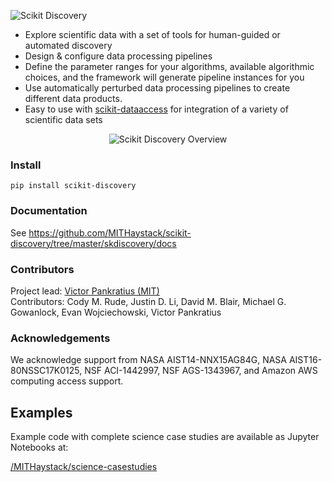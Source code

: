 <p align="left">
  <img alt="Scikit Discovery" src="https://github.com/MITHaystack/scikit-discovery/blob/master/skdiscovery/docs/images/skdiscovery_logo360x100.png"/>
</p>

- Explore scientific data with a set of tools for human-guided or automated discovery
- Design & configure data processing pipelines
- Define the parameter ranges for your algorithms, available algorithmic choices, and the framework will generate pipeline instances for you 
- Use automatically perturbed data processing pipelines to create different data products.
- Easy to use with [scikit-dataaccess](https://github.com/MITHaystack/scikit-dataaccess) for integration of a variety of scientific data sets


<p align="center">
  <img alt="Scikit Discovery Overview" src="https://github.com/MITHaystack/scikit-discovery/blob/master/skdiscovery/docs/images/skdiscovery_overviewdiag.png"/>
</p>

### Install
```
pip install scikit-discovery
```

### Documentation

See <https://github.com/MITHaystack/scikit-discovery/tree/master/skdiscovery/docs>

### Contributors

Project lead: [Victor Pankratius (MIT)](http://www.victorpankratius.com)<br>
Contributors: Cody M. Rude, Justin D. Li, David M. Blair, Michael G. Gowanlock, Evan Wojciechowski, Victor Pankratius

### Acknowledgements

We acknowledge support from NASA AIST14-NNX15AG84G, NASA AIST16-80NSSC17K0125, NSF ACI-1442997, NSF AGS-1343967, and Amazon AWS computing access support.

## Examples

Example code with complete science case studies are available as Jupyter Notebooks at: 

[/MITHaystack/science-casestudies](https://github.com/MITHaystack/science-casestudies)
